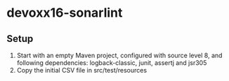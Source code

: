 # devoxx16-sonarlint

## Setup

1. Start with an empty Maven project, configured with source level 8, and following dependencies: logback-classic, junit, assertj and jsr305
2. Copy the initial CSV file in src/test/resources
